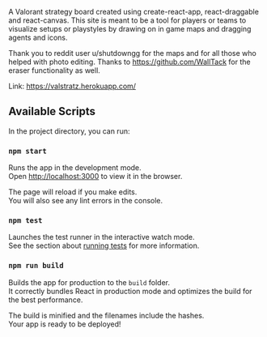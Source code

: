 A Valorant strategy board created using create-react-app, react-draggable and react-canvas. This site is meant to be a tool for players or teams to visualize setups or playstyles by drawing on in game maps and dragging agents and icons. 

Thank you to reddit user u/shutdowngg for the maps and for all those who helped with photo editing. Thanks to https://github.com/WallTack for the eraser functionality as well. 

Link: https://valstratz.herokuapp.com/

## Available Scripts

In the project directory, you can run:

### `npm start`

Runs the app in the development mode.<br />
Open [http://localhost:3000](http://localhost:3000) to view it in the browser.

The page will reload if you make edits.<br />
You will also see any lint errors in the console.

### `npm test`

Launches the test runner in the interactive watch mode.<br />
See the section about [running tests](https://facebook.github.io/create-react-app/docs/running-tests) for more information.

### `npm run build`

Builds the app for production to the `build` folder.<br />
It correctly bundles React in production mode and optimizes the build for the best performance.

The build is minified and the filenames include the hashes.<br />
Your app is ready to be deployed!


